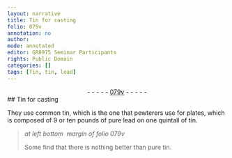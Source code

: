 ```yaml
---
layout: narrative
title: Tin for casting
folio: 079v
annotation: no
author:
mode: annotated
editor: GR8975 Seminar Participants
rights: Public Domain
categories: []
tags: [Tin, tin, lead]
---
```


 <div class="folio" align="center">- - - - - <a href="http://gallica.bnf.fr/ark:/12148/btv1b10500001g/f164.image" target="_blank">079v</a> - - - - - </div> 
## <span class="material">Tin</span> for casting

 
They use common <span class="material">tin</span>, which is the one that <span class="profession">pewterers</span> use for plates, which is composed of 9 or ten pounds of pure <span class="material">lead</span> on one quintall of <span class="material">tin</span>.
 
> *at left bottom  margin of folio 079v*
> 
>  Some find that there is nothing better than pure <span class="material">tin</span>. 
 